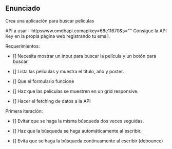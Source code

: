 ## Enunciado

Crea una aplicación para buscar películas

API a usar - httpswww.omdbapi.comapikey=68e11670&s=""
Consigue la API Key en la propia página web registrando tu email.

Requerimientos:

- [] Necesita mostrar un input para buscar la película y un botón para buscar.

- [] Lista las películas y muestra el título, año y poster.

- [] Que el formulario funcione

- [] Haz que las películas se muestren en un grid responsive.

- [] Hacer el fetching de datos a la API

Primera iteración:

- [] Evitar que se haga la misma búsqueda dos veces seguidas.

- [] Haz que la búsqueda se haga automáticamente al escribir.

- [] Evita que se haga la búsqueda continuamente al escribir (debounce)